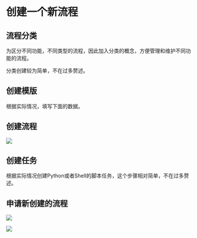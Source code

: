 # 创建一个新流程

## 流程分类

为区分不同功能，不同类型的流程，因此加入分类的概念，方便管理和维护不同功能的流程。

分类创建较为简单，不在过多赘述。

## 创建模版

根据实际情况，填写下面的数据。

## 创建流程

![](https://www.fdevops.com/wp-content/uploads/2020/07/image-7.png)

## 创建任务

根据实际情况创建Python或者Shell的脚本任务，这个步骤相对简单，不在过多赘述。

## 申请新创建的流程

![](https://www.fdevops.com/wp-content/uploads/2020/07/image-8.png)

![](https://www.fdevops.com/wp-content/uploads/2020/07/image-9.png)

